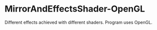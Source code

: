 # MirrorAndEffectsShader-OpenGL
Different effects achieved with different shaders. Program uses OpenGL.
